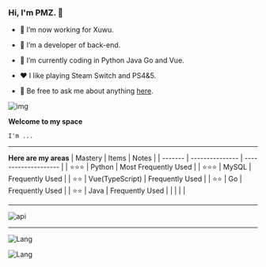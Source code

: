 ### Hi, I'm PMZ. 👋

- 🔭 I’m now working for Xuwu.

- 🌱 I’m a developer of back-end. 

- 🤔 I’m currently coding in Python Java  Go and Vue.

- ❤️ I like playing Steam Switch and PS4&5.

- 💬 Be free to ask me about anything [here](https://github.com/awesome33rabbit/awesome33rabbit/issues).

![img](https://pic2.zhimg.com/v2-28020003d4a493c78d8202ba6c35f179_b.webp)
  
**Welcome to my space**

```
I'm ...
```

---

**Here are my areas**
| Mastery | Items           | Notes                |
| ------- | --------------- | -------------------- |
| ⭐⭐⭐     | Python          | Most Frequently Used |
| ⭐⭐⭐     | MySQL           | Frequently Used      |
| ⭐⭐      | Vue(TypeScript) | Frequently Used      |
| ⭐⭐      | Go              | Frequently Used      |
| ⭐⭐      | Java            | Frequently Used      |
|         |                 |                      |

---

![api](https://github-readme-stats.vercel.app/api?username=awesome33rabbit&show_icons=true&hide_border=true&theme=synthwave)

---

![Lang](https://github-readme-stats.vercel.app/api/top-langs/?username=awesome33rabbit&hide_border=true)

![Lang](https://github-readme-stats.vercel.app/api/top-langs/?username=awesoem33rabbit&layout=compact)


